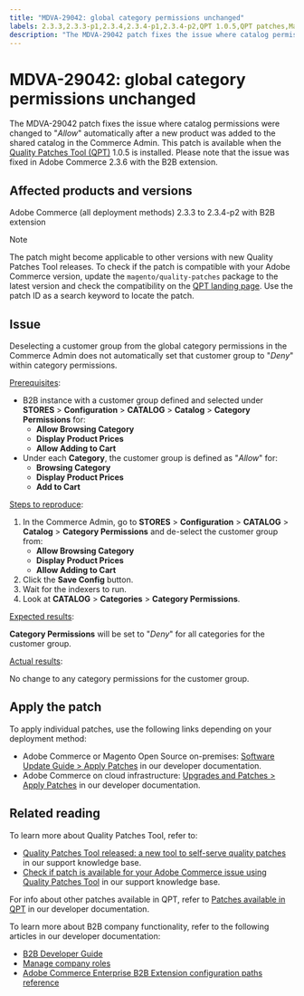 ```yaml
---
title: "MDVA-29042: global category permissions unchanged"
labels: 2.3.3,2.3.3-p1,2.3.4,2.3.4-p1,2.3.4-p2,QPT 1.0.5,QPT patches,Magento Commerce,Magento Commerce Cloud,category,customer group,deselect,permissions,support tools,Adobe Commerce,cloud infrastructure,on-premises
description: "The MDVA-29042 patch fixes the issue where catalog permissions were changed to \"*Allow*\" automatically after a new product was added to the shared catalog in the Commerce Admin. This patch is available when the [Quality Patches Tool (QPT)](https://support.magento.com/hc/en-us/articles/360047139492) 1.0.5 is installed. Please note that the issue was fixed in Adobe Commerce 2.3.6 with the B2B extension."
---
```


# MDVA-29042: global category permissions unchanged

The MDVA-29042 patch fixes the issue where catalog permissions were changed to "*Allow*" automatically after a new product was added to the shared catalog in the Commerce Admin. This patch is available when the [Quality Patches Tool (QPT)](https://support.magento.com/hc/en-us/articles/360047139492) 1.0.5 is installed. Please note that the issue was fixed in Adobe Commerce 2.3.6 with the B2B extension.

## Affected products and versions

Adobe Commerce (all deployment methods) 2.3.3 to 2.3.4-p2 with B2B extension

>[!NOTE]
>
>The patch might become applicable to other versions with new Quality Patches Tool releases. To check if the patch is compatible with your Adobe Commerce version, update the `magento/quality-patches` package to the latest version and check the compatibility on the [QPT landing page](https://devdocs.magento.com/quality-patches/tool.html#patch-grid). Use the patch ID as a search keyword to locate the patch.

## Issue

Deselecting a customer group from the global category permissions in the Commerce Admin does not automatically set that customer group to "*Deny*" within category permissions.

<u>Prerequisites</u>:

* B2B instance with a customer group defined and selected under **STORES** > **Configuration** > **CATALOG** > **Catalog** > **Category Permissions** for:
    * **Allow Browsing Category**
    * **Display Product Prices**
    * **Allow Adding to Cart**
* Under each **Category**, the customer group is defined as "*Allow*" for:
    * **Browsing Category**
    * **Display Product Prices**
    * **Add to Cart**

<u>Steps to reproduce</u>:

1. In the Commerce Admin, go to **STORES** > **Configuration** > **CATALOG** > **Catalog** > **Category Permissions** and de-select the customer group from:
    * **Allow Browsing Category**
    * **Display Product Prices**
    * **Allow Adding to Cart**
1. Click the **Save Config** button.
1. Wait for the indexers to run.
1. Look at **CATALOG** > **Categories** > **Category Permissions**.

<u>Expected results</u>:

**Category Permissions** will be set to "*Deny*" for all categories for the customer group.

<u>Actual results</u>:

No change to any category permissions for the customer group.

## Apply the patch

To apply individual patches, use the following links depending on your deployment method:

* Adobe Commerce or Magento Open Source on-premises: [Software Update Guide > Apply Patches](https://devdocs.magento.com/guides/v2.4/comp-mgr/patching/mqp.html) in our developer documentation.
* Adobe Commerce on cloud infrastructure: [Upgrades and Patches > Apply Patches](https://devdocs.magento.com/cloud/project/project-patch.html) in our developer documentation.

## Related reading

To learn more about Quality Patches Tool, refer to:

* [Quality Patches Tool released: a new tool to self-serve quality patches](https://support.magento.com/hc/en-us/articles/360047139492) in our support knowledge base.
* [Check if patch is available for your Adobe Commerce issue using Quality Patches Tool](https://support.magento.com/hc/en-us/articles/360047125252) in our support knowledge base.

For info about other patches available in QPT, refer to [Patches available in QPT](https://devdocs.magento.com/quality-patches/tool.html#patch-grid) in our developer documentation.

To learn more about B2B company functionality, refer to the following articles in our developer documentation:

* [B2B Developer Guide](https://devdocs.magento.com/guides/v2.4/b2b/bk-b2b.html)
* [Manage company roles](https://devdocs.magento.com/guides/v2.4/b2b/roles.html)
* [Adobe Commerce Enterprise B2B Extension configuration paths reference](https://devdocs.magento.com/guides/v2.4/config-guide/prod/config-reference-b2b.html) 